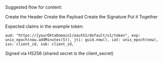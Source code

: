 Suggested flow for content:

Create the Header
Create the Payload
Create the Signature
Put it Together

Expected claims in the example token:

`aud: "https://{yourOktaDomain}/oauth2/default/v1/token",
exp: unix_epoch(now.addMinutes(5)),
jti: guid.new(),
iat: unix_epoch(now),
iss: client_id,
sub: client_id,`

Signed via HS256 (shared secret is the client_secret)